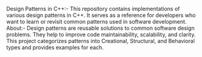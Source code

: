 Design Patterns in C++:-
This repository contains implementations of various design patterns in C++. It serves as a reference for developers who want to learn or revisit common patterns used in software development.
About:-
Design patterns are reusable solutions to common software design problems. They help to improve code maintainability, scalability, and clarity. 
This project categorizes patterns into Creational, Structural, and Behavioral types and provides examples for each.
